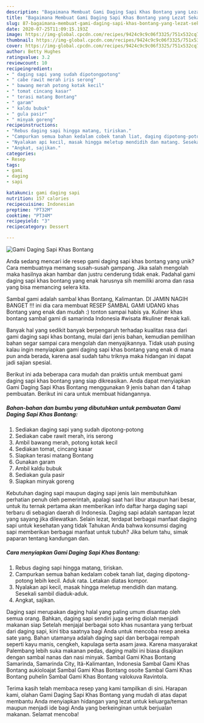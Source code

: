 ```yaml
---
description: "Bagaimana Membuat Gami Daging Sapi Khas Bontang yang Lezat Sekali"
title: "Bagaimana Membuat Gami Daging Sapi Khas Bontang yang Lezat Sekali"
slug: 87-bagaimana-membuat-gami-daging-sapi-khas-bontang-yang-lezat-sekali
date: 2020-07-25T11:09:15.193Z
image: https://img-global.cpcdn.com/recipes/9424c9c9c06f3325/751x532cq70/gami-daging-sapi-khas-bontang-foto-resep-utama.jpg
thumbnail: https://img-global.cpcdn.com/recipes/9424c9c9c06f3325/751x532cq70/gami-daging-sapi-khas-bontang-foto-resep-utama.jpg
cover: https://img-global.cpcdn.com/recipes/9424c9c9c06f3325/751x532cq70/gami-daging-sapi-khas-bontang-foto-resep-utama.jpg
author: Betty Hughes
ratingvalue: 3.2
reviewcount: 10
recipeingredient:
- " daging sapi yang sudah dipotongpotong"
- " cabe rawit merah iris serong"
- " bawang merah potong kotak kecil"
- " tomat cincang kasar"
- " terasi matang Bontang"
- " garam"
- " kaldu bubuk"
- " gula pasir"
- " minyak goreng"
recipeinstructions:
- "Rebus daging sapi hingga matang, tiriskan."
- "Campurkan semua bahan kedalam cobek tanah liat, daging dipotong-potong lebih kecil. Aduk rata. Letakan diatas kompor."
- "Nyalakan api kecil, masak hingga meletup mendidih dan matang. Sesekali sambil diaduk-aduk."
- "Angkat, sajikan."
categories:
- Resep
tags:
- gami
- daging
- sapi

katakunci: gami daging sapi 
nutrition: 157 calories
recipecuisine: Indonesian
preptime: "PT32M"
cooktime: "PT34M"
recipeyield: "3"
recipecategory: Dessert

---
```



![Gami Daging Sapi Khas Bontang](https://img-global.cpcdn.com/recipes/9424c9c9c06f3325/751x532cq70/gami-daging-sapi-khas-bontang-foto-resep-utama.jpg)

Anda sedang mencari ide resep gami daging sapi khas bontang yang unik? Cara membuatnya memang susah-susah gampang. Jika salah mengolah maka hasilnya akan hambar dan justru cenderung tidak enak. Padahal gami daging sapi khas bontang yang enak harusnya sih memiliki aroma dan rasa yang bisa memancing selera kita.

Sambal gami adalah sambal khas Bontang, Kalimantan. DI JAMIN NAGIH BANGET !!! ini dia cara membuat RESEP SAMBAL GAMI UDANG khas Bontang yang enak dan mudah :) tonton sampai habis ya. Kuliner khas bontang sambal gami di samarinda Indonesia #wisata #kuliner #enak kali.

Banyak hal yang sedikit banyak berpengaruh terhadap kualitas rasa dari gami daging sapi khas bontang, mulai dari jenis bahan, kemudian pemilihan bahan segar sampai cara mengolah dan menyajikannya. Tidak usah pusing kalau ingin menyiapkan gami daging sapi khas bontang yang enak di mana pun anda berada, karena asal sudah tahu triknya maka hidangan ini dapat jadi sajian spesial.


Berikut ini ada beberapa cara mudah dan praktis untuk membuat gami daging sapi khas bontang yang siap dikreasikan. Anda dapat menyiapkan Gami Daging Sapi Khas Bontang menggunakan 9 jenis bahan dan 4 tahap pembuatan. Berikut ini cara untuk membuat hidangannya.

<!--inarticleads1-->

##### Bahan-bahan dan bumbu yang dibutuhkan untuk pembuatan Gami Daging Sapi Khas Bontang:

1. Sediakan  daging sapi yang sudah dipotong-potong
1. Sediakan  cabe rawit merah, iris serong
1. Ambil  bawang merah, potong kotak kecil
1. Sediakan  tomat, cincang kasar
1. Siapkan  terasi matang Bontang
1. Gunakan  garam
1. Ambil  kaldu bubuk
1. Sediakan  gula pasir
1. Siapkan  minyak goreng


Kebutuhan daging sapi maupun daging sapi jenis lain membutuhkan perhatian penuh oleh pemerintah, apalagi saat hari libur ataupun hari besar, untuk itu ternak pertama akan memberikan info daftar harga daging sapi terbaru di sebagian daerah di Indonesia. Daging sapi adalah santapan lezat yang sayang jika dilewatkan. Selain lezat, terdapat berbagai manfaat daging sapi untuk kesehatan yang tidak Tahukan Anda bahwa konsumsi daging sapi memberikan berbagai manfaat untuk tubuh? Jika belum tahu, simak paparan tentang kandungan dan. 

<!--inarticleads2-->

##### Cara menyiapkan Gami Daging Sapi Khas Bontang:

1. Rebus daging sapi hingga matang, tiriskan.
1. Campurkan semua bahan kedalam cobek tanah liat, daging dipotong-potong lebih kecil. Aduk rata. Letakan diatas kompor.
1. Nyalakan api kecil, masak hingga meletup mendidih dan matang. Sesekali sambil diaduk-aduk.
1. Angkat, sajikan.


Daging sapi merupakan daging halal yang paling umum disantap oleh semua orang. Bahkan, daging sapi sendiri juga sering diolah menjadi makanan siap Setelah menjajal berbagai soto khas nusantara yang terbuat dari daging sapi, kini tiba saatnya bagi Anda untuk mencoba resep aneka sate yang. Bahan utamanya adalah daging sapi dan berbagai rempah seperti kayu manis, cengkeh, kapulaga serta asam jawa. Karena masyarakat Palembang lebih suka makanan pedas, daging malbi ini biasa disajikan dengan sambal nanas dan nasi minyak. Sambal Gami Khas Bontang Samarinda, Samarinda City, Itä-Kalimantan, Indonesia Sambal Gami Khas Bontang aukioloajat Sambal Gami Khas Bontang osoite Sambal Gami Khas Bontang puhelin Sambal Gami Khas Bontang valokuva Ravintola. 

Terima kasih telah membaca resep yang kami tampilkan di sini. Harapan kami, olahan Gami Daging Sapi Khas Bontang yang mudah di atas dapat membantu Anda menyiapkan hidangan yang lezat untuk keluarga/teman maupun menjadi ide bagi Anda yang berkeinginan untuk berjualan makanan. Selamat mencoba!

